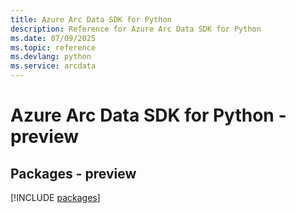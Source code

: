 ```yaml
---
title: Azure Arc Data SDK for Python
description: Reference for Azure Arc Data SDK for Python
ms.date: 07/09/2025
ms.topic: reference
ms.devlang: python
ms.service: arcdata
---
```

# Azure Arc Data SDK for Python - preview
## Packages - preview
[!INCLUDE [packages](arc-data-index.md)]